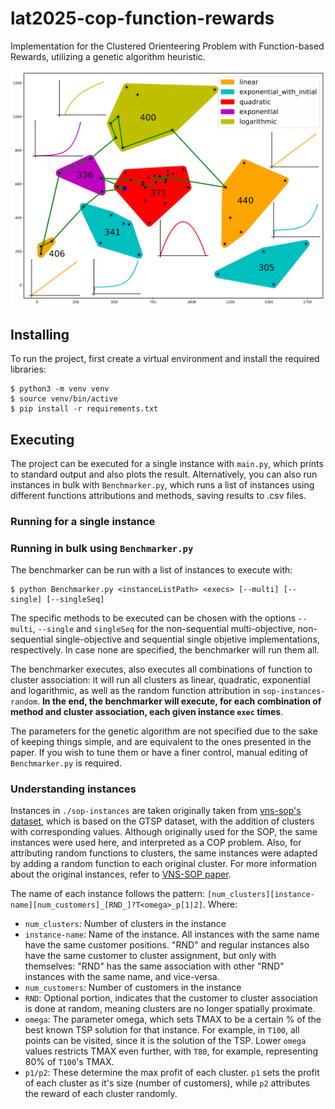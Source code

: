 # lat2025-cop-function-rewards

Implementation for the Clustered Orienteering Problem with Function-based Rewards, utilizing a genetic algorithm heuristic.

![Example path for berlin instance](./screenshots/berlin.png)

## Installing

To run the project, first create a virtual environment and install the required libraries:

```console
$ python3 -m venv venv
$ source venv/bin/active
$ pip install -r requirements.txt
```

## Executing

The project can be executed for a single instance with `main.py`, which prints to standard output and also plots the result. Alternatively, you can also run instances in bulk with `Benchmarker.py`, which runs a list of instances using different functions attributions and methods, saving results to .csv files.

### Running for a single instance


### Running in bulk using `Benchmarker.py`

The benchmarker can be run with a list of instances to execute with:

```console
$ python Benchmarker.py <instanceListPath> <execs> [--multi] [--single] [--singleSeq]
```

The specific methods to be executed can be chosen with the options `--multi`, `--single` and `singleSeq` for the non-sequential multi-objective, non-sequential single-objective and sequential single objetive implementations, respectively. In case none are specified, the benchmarker will run them all.

The benchmarker executes, also executes all combinations of function to cluster association: it will run all clusters as linear, quadratic, exponential and logarithmic, as well as the random function attribution in `sop-instances-random`. **In the end, the benchmarker will execute, for each combination of method and cluster association, each given instance `exec` times**.

The parameters for the genetic algorithm are not specified due to the sake of keeping things simple, and are equivalent to the ones presented in the paper. If you wish to tune them or have a finer control, manual editing of `Benchmarker.py` is required.

### Understanding instances

Instances in `./sop-instances` are taken originally taken from [vns-sop's dataset](https://github.com/ctu-mrs/vns-sop), which is based on the GTSP dataset, with the addition of clusters with corresponding values. Although originally used for the SOP, the same instances were used here, and interpreted as a COP problem. Also, for attributing random functions to clusters, the same instances were adapted by adding a random function to each original cluster. For more information about the original instances, refer to [VNS-SOP paper](https://www.sciencedirect.com/science/article/pii/S0377221719300827).

The name of each instance follows the pattern: `[num_clusters][instance-name][num_customers]_[RND_]?T<omega>_p[1|2]`. Where:

- `num_clusters`: Number of clusters in the instance
- `instance-name`: Name of the instance. All instances with the same name have the same customer positions. "RND" and regular instances also have the same customer to cluster assignment, but only with themselves: "RND" has the same association with other "RND" instances with the same name, and vice-versa.
- `num_customers`: Number of customers in the instance
- `RND`: Optional portion, indicates that the customer to cluster association is done at random, meaning clusters are no longer spatially proximate.
- `omega`: The parameter omega, which sets TMAX to be a certain % of the best known TSP solution for that instance. For example, in `T100`, all points can be visited, since it is the solution of the TSP. Lower `omega` values restricts TMAX even further, with `T80`, for example, representing 80% of `T100`'s TMAX.
- `p1/p2`: These determine the max profit of each cluster. `p1` sets the profit of each cluster as it's size (number of customers), while `p2` attributes the reward of each cluster randomly.